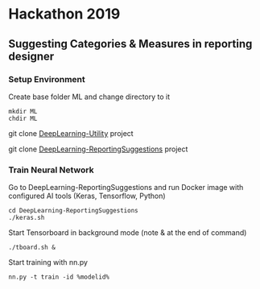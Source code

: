 # Hackathon 2019 
## Suggesting Categories & Measures in reporting designer 



### Setup Environment
Create base folder ML and change directory to it
```
mkdir ML
chdir ML
```
git clone [DeepLearning-Utility](http://gerrit.synisys.com/#/admin/projects/DeepLearning-Utility) project
	

git clone [DeepLearning-ReportingSuggestions](http://gerrit.synisys.com/#/admin/projects/DeepLearning-ReportingSuggestions) project 
	
### Train Neural Network
Go to DeepLearning-ReportingSuggestions and run Docker image with configured AI tools (Keras, Tensorflow, Python)
```
cd DeepLearning-ReportingSuggestions 
./keras.sh
```

Start Tensorboard in background mode (note & at the end of command)
```
./tboard.sh &
```
Start training with nn.py
```
nn.py -t train -id %modelid%
```



